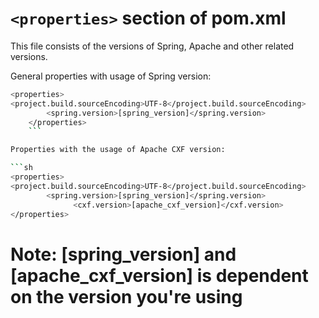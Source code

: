 # ```<properties>``` section of pom.xml

This file consists of the versions of Spring, Apache and other related versions.

General properties with usage of Spring version:

```sh
<properties>
<project.build.sourceEncoding>UTF-8</project.build.sourceEncoding>
		<spring.version>[spring_version]</spring.version>
    </properties>
    ```

Properties with the usage of Apache CXF version:

```sh
<properties>
<project.build.sourceEncoding>UTF-8</project.build.sourceEncoding>
		<spring.version>[spring_version]</spring.version>
              <cxf.version>[apache_cxf_version]</cxf.version>
</properties>
```

# Note: [spring_version] and [apache_cxf_version] is dependent on the version you're using
